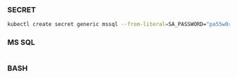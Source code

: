 ### SECRET
```bash
kubectl create secret generic mssql --from-literal=SA_PASSWORD="pa55w0rd!"
```

### MS SQL
```yaml

```

### BASH
```yaml

```
